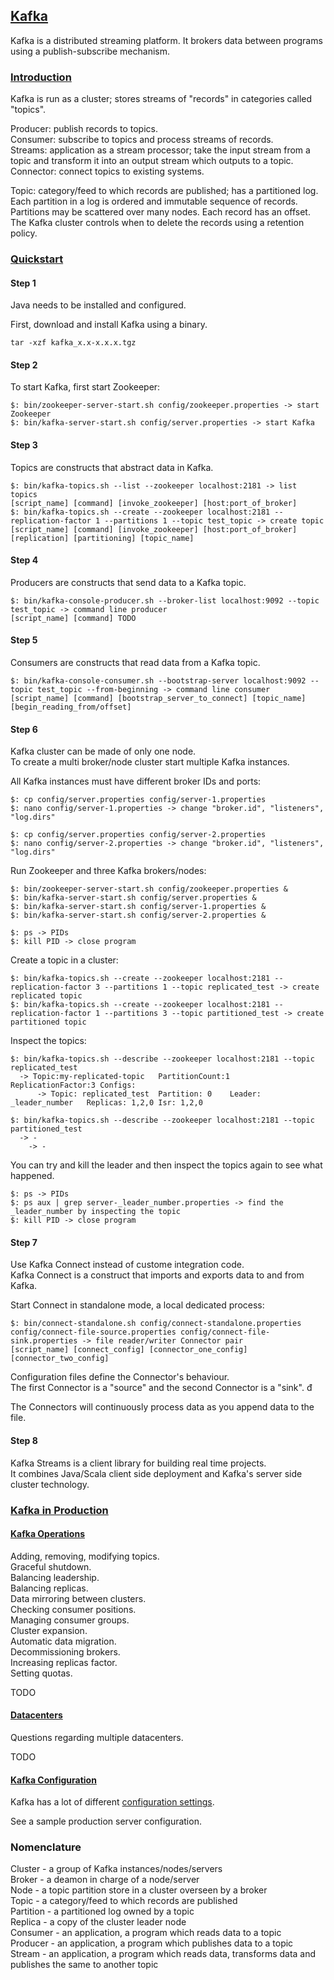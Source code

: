 ## [Kafka](https://kafka.apache.org/)

Kafka is a distributed streaming platform. It brokers data between programs using a publish-subscribe mechanism. 

### [Introduction](http://kafka.apache.org/intro)

Kafka is run as a cluster; stores streams of "records" in categories called "topics".

Producer: publish records to topics.  
Consumer: subscribe to topics and process streams of records.  
Streams: application as a stream processor; take the input stream from a topic and transform it into an output stream which outputs to a topic.  
Connector: connect topics to existing systems.  

Topic: category/feed to which records are published; has a partitioned log.  
Each partition in a log is ordered and immutable sequence of records. Partitions may be scattered over many nodes. Each record has an offset. The Kafka cluster controls when to delete the records using a retention policy.  

### [Quickstart](http://kafka.apache.org/quickstart)

#### Step 1

Java needs to be installed and configured.

First, download and install Kafka using a binary.
```
tar -xzf kafka_x.x-x.x.x.tgz
```

#### Step 2

To start Kafka, first start Zookeeper:  
```
$: bin/zookeeper-server-start.sh config/zookeeper.properties -> start Zookeeper
$: bin/kafka-server-start.sh config/server.properties -> start Kafka
```

#### Step 3

Topics are constructs that abstract data in Kafka.  
```
$: bin/kafka-topics.sh --list --zookeeper localhost:2181 -> list topics
[script_name] [command] [invoke_zookeeper] [host:port_of_broker]
$: bin/kafka-topics.sh --create --zookeeper localhost:2181 --replication-factor 1 --partitions 1 --topic test_topic -> create topic
[script_name] [command] [invoke_zookeeper] [host:port_of_broker] [replication] [partitioning] [topic_name]
```

#### Step 4

Producers are constructs that send data to a Kafka topic.
```
$: bin/kafka-console-producer.sh --broker-list localhost:9092 --topic test_topic -> command line producer
[script_name] [command] TODO
```

#### Step 5

Consumers are constructs that read data from a Kafka topic.
```
$: bin/kafka-console-consumer.sh --bootstrap-server localhost:9092 --topic test_topic --from-beginning -> command line consumer
[script_name] [command] [bootstrap_server_to_connect] [topic_name] [begin_reading_from/offset]
```

#### Step 6

Kafka cluster can be made of only one node.  
To create a multi broker/node cluster start multiple Kafka instances.  

All Kafka instances must have different broker IDs and ports:  
```
$: cp config/server.properties config/server-1.properties
$: nano config/server-1.properties -> change "broker.id", "listeners", "log.dirs"

$: cp config/server.properties config/server-2.properties
$: nano config/server-2.properties -> change "broker.id", "listeners", "log.dirs"
```

Run Zookeeper and three Kafka brokers/nodes:  
```
$: bin/zookeeper-server-start.sh config/zookeeper.properties &
$: bin/kafka-server-start.sh config/server.properties &
$: bin/kafka-server-start.sh config/server-1.properties &
$: bin/kafka-server-start.sh config/server-2.properties &

$: ps -> PIDs
$: kill PID -> close program
```

Create a topic in a cluster:
```
$: bin/kafka-topics.sh --create --zookeeper localhost:2181 --replication-factor 3 --partitions 1 --topic replicated_test -> create replicated topic
$: bin/kafka-topics.sh --create --zookeeper localhost:2181 --replication-factor 1 --partitions 3 --topic partitioned_test -> create partitioned topic
```

Inspect the topics:  
```
$: bin/kafka-topics.sh --describe --zookeeper localhost:2181 --topic replicated_test
  -> Topic:my-replicated-topic   PartitionCount:1    ReplicationFactor:3 Configs:
      -> Topic: replicated_test  Partition: 0    Leader: _leader_number   Replicas: 1,2,0 Isr: 1,2,0

$: bin/kafka-topics.sh --describe --zookeeper localhost:2181 --topic partitioned_test
  -> -
    -> -
```

You can try and kill the leader and then inspect the topics again to see what happened.  
```
$: ps -> PIDs
$: ps aux | grep server-_leader_number.properties -> find the _leader_number by inspecting the topic  
$: kill PID -> close program
```

#### Step 7

Use Kafka Connect instead of custome integration code.  
Kafka Connect is a construct that imports and exports data to and from Kafka.  

Start Connect in standalone mode, a local dedicated process:  
```
$: bin/connect-standalone.sh config/connect-standalone.properties config/connect-file-source.properties config/connect-file-sink.properties -> file reader/writer Connector pair  
[script_name] [connect_config] [connector_one_config] [connector_two_config]
```
Configuration files define the Connector's behaviour.  
The first Connector is a "source" and the second Connector is a "sink".  đ

The Connectors will continuously process data as you append data to the file.  

#### Step 8

Kafka Streams is a client library for building real time projects.  
It combines Java/Scala client side deployment and Kafka's server side cluster technology.  

### [Kafka in Production](http://kafka.apache.org/documentation/#operations) 

#### [Kafka Operations](http://kafka.apache.org/documentation/#basic_ops)

Adding, removing, modifying topics.  
Graceful shutdown.  
Balancing leadership.  
Balancing replicas.  
Data mirroring between clusters.  
Checking consumer positions.  
Managing consumer groups.  
Cluster expansion.  
Automatic data migration.  
Decommissioning brokers.  
Increasing replicas factor.  
Setting quotas.  

TODO  

#### [Datacenters](http://kafka.apache.org/documentation/#datacenters)

Questions regarding multiple datacenters.  

TODO  

#### [Kafka Configuration](http://kafka.apache.org/documentation/#config)

Kafka has a lot of different [configuration settings](http://kafka.apache.org/documentation/#configuration).  

See a sample production server configuration.  

### Nomenclature

Cluster - a group of Kafka instances/nodes/servers  
Broker - a deamon in charge of a node/server  
Node - a topic partition store in a cluster overseen by a broker  
Topic - a category/feed to which records are published  
Partition - a partitioned log owned by a topic  
Replica - a copy of the cluster leader node  
Consumer - an application, a program which reads data to a topic  
Producer - an application, a program which publishes data to a topic  
Stream - an application, a program which reads data, transforms data and publishes the same to another topic  
